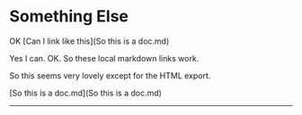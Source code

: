 # Something Else



OK [Can I link like this](So this is a doc.md)

Yes I can. OK. So these local markdown links work.



So this seems very lovely except for the HTML export.



 [So this is a doc.md](So this is a doc.md) 



---

